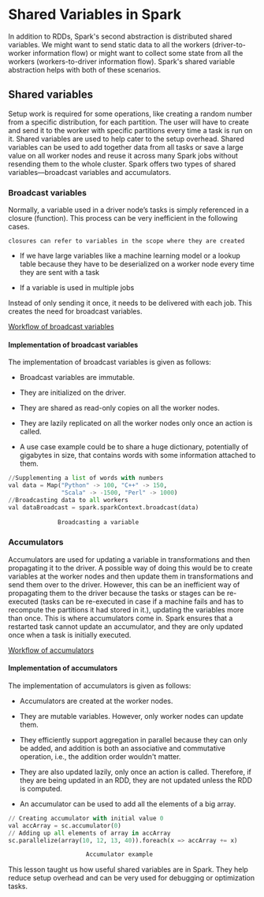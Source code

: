 # Shared Variables in Spark
In addition to RDDs, Spark's second abstraction is distributed shared variables. We might want to send static data to all the workers (driver-to-worker information flow) or might want to collect some state from all the workers (workers-to-driver information flow). Spark's shared variable abstraction helps with both of these scenarios.

## Shared variables
Setup work is required for some operations, like creating a random number from a specific distribution, for each partition. The user will have to create and send it to the worker with specific partitions every time a task is run on it. Shared variables are used to help cater to the setup overhead. Shared variables can be used to add together data from all tasks or save a large value on all worker nodes and reuse it across many Spark jobs without resending them to the whole cluster. Spark offers two types of shared variables––broadcast variables and accumulators.

### Broadcast variables
Normally, a variable used in a driver node’s tasks is simply referenced in a closure (function). This process can be very inefficient in the following cases.

```
closures can refer to variables in the scope where they are created
```


- If we have large variables like a machine learning model or a lookup table because they have to be deserialized on a worker node every time they are sent with a task

- If a variable is used in multiple jobs

Instead of only sending it once, it needs to be delivered with each job. This creates the need for broadcast variables.

[Workflow of broadcast variables](./1.png)

#### Implementation of broadcast variables
The implementation of broadcast variables is given as follows:

- Broadcast variables are immutable.

- They are initialized on the driver.

- They are shared as read-only copies on all the worker nodes.

- They are lazily replicated on all the worker nodes only once an action is called.

- A use case example could be to share a huge dictionary, potentially of gigabytes in size, that contains words with some information attached to them.

```python
//Supplementing a list of words with numbers
val data = Map("Python" -> 100, "C++" -> 150,      
               "Scala" -> -1500, "Perl" -> 1000)
//Broadcasting data to all workers
val dataBroadcast = spark.sparkContext.broadcast(data)  
                    
              Broadcasting a variable
```

### Accumulators
Accumulators are used for updating a variable in transformations and then propagating it to the driver. A possible way of doing this would be to create variables at the worker nodes and then update them in transformations and send them over to the driver. However, this can be an inefficient way of propagating them to the driver because the tasks or stages can be re-executed (tasks can be re-executed in case if a machine fails and has to recompute the partitions it had stored in it.), updating the variables more than once. This is where accumulators come in. Spark ensures that a restarted task cannot update an accumulator, and they are only updated once when a task is initially executed.

[Workflow of accumulators](./2.png)

#### Implementation of accumulators
The implementation of accumulators is given as follows:

- Accumulators are created at the worker nodes.

- They are mutable variables. However, only worker nodes can update them.

- They efficiently support aggregation in parallel because they can only be added, and addition is both an associative and commutative operation, i.e., the addition order wouldn't matter.

- They are also updated lazily, only once an action is called. Therefore, if they are being updated in an RDD, they are not updated unless the RDD is computed.

- An accumulator can be used to add all the elements of a big array.

```python
// Creating accumulator with initial value 0
val accArray = sc.accumulator(0)
// Adding up all elements of array in accArray
sc.parallelize(array(10, 12, 13, 40)).foreach(x => accArray += x)

                      Accumulator example
```

This lesson taught us how useful shared variables are in Spark. They help reduce setup overhead and can be very used for debugging or optimization tasks.


